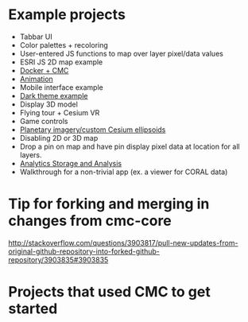 # Example projects

* Tabbar UI
* Color palettes + recoloring
* User-entered JS functions to map over layer pixel/data values
* ESRI JS 2D map example
* [Docker + CMC](https://podaac-git.jpl.nasa.gov:8443/cmc/cmc-example-docker)
* [Animation](https://podaac-git.jpl.nasa.gov:8443/cmc/cmc-animation)
* Mobile interface example
* [Dark theme example](https://podaac-git.jpl.nasa.gov:8443/cmc/cmc-example-dark-theme)
* Display 3D model
* Flying tour + Cesium VR
* Game controls
* [Planetary imagery/custom Cesium ellipsoids](https://podaac-git.jpl.nasa.gov:8443/cmc/cmc-example-planetary)
* Disabling 2D or 3D map
* Drop a pin on map and have pin display pixel data at location for all layers.
* [Analytics Storage and Analysis](https://podaac-git.jpl.nasa.gov:8443/cmc/cmc-example-analytics)
* Walkthrough for a non-trivial app (ex. a viewer for CORAL data)

# Tip for forking and merging in changes from cmc-core
http://stackoverflow.com/questions/3903817/pull-new-updates-from-original-github-repository-into-forked-github-repository/3903835#3903835

# Projects that used CMC to get started
